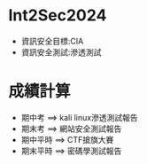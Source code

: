 # Int2Sec2024
- 資訊安全目標:CIA
- 資訊安全測試:滲透測試

# 成績計算
- 期中考 ==> kali linux滲透測試報告
- 期末考 ==> 網站安全測試報告
- 期中平時 ==> CTF搶旗大賽
- 期末平時 ==> 密碼學測試報告
